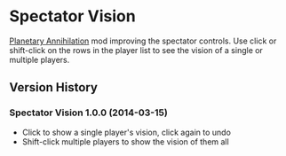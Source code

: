 
Spectator Vision
================

[Planetary Annihilation](http://www.uberent.com/pa/) mod improving the
spectator controls. Use click or shift-click on the rows in the player list
to see the vision of a single or multiple players.


Version History
---------------

### Spectator Vision 1.0.0 (2014-03-15)

- Click to show a single player's vision, click again to undo
- Shift-click multiple players to show the vision of them all
